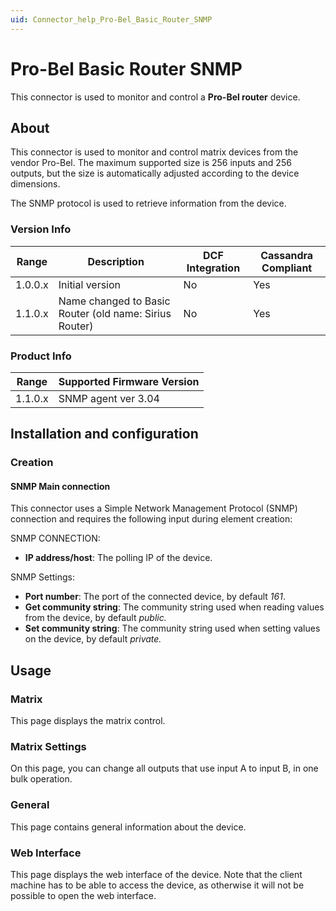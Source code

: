 ```yaml
---
uid: Connector_help_Pro-Bel_Basic_Router_SNMP
---
```


# Pro-Bel Basic Router SNMP

This connector is used to monitor and control a **Pro-Bel router** device.

## About

This connector is used to monitor and control matrix devices from the vendor Pro-Bel. The maximum supported size is 256 inputs and 256 outputs, but the size is automatically adjusted according to the device dimensions.

The SNMP protocol is used to retrieve information from the device.

### Version Info

| Range     | Description                                            | DCF Integration     | Cassandra Compliant     |
|------------------|--------------------------------------------------------|---------------------|-------------------------|
| 1.0.0.x          | Initial version                                        | No                  | Yes                     |
| 1.1.0.x          | Name changed to Basic Router (old name: Sirius Router) | No                  | Yes                     |

### Product Info

| Range | Supported Firmware Version |
|------------------|-----------------------------|
| 1.1.0.x          | SNMP agent ver 3.04         |

## Installation and configuration

### Creation

#### SNMP Main connection

This connector uses a Simple Network Management Protocol (SNMP) connection and requires the following input during element creation:

SNMP CONNECTION:

- **IP address/host**: The polling IP of the device.

SNMP Settings:

- **Port number**: The port of the connected device, by default *161*.
- **Get community string**: The community string used when reading values from the device, by default *public.*
- **Set community string**: The community string used when setting values on the device, by default *private.*

## Usage

### Matrix

This page displays the matrix control.

### Matrix Settings

On this page, you can change all outputs that use input A to input B, in one bulk operation.

### General

This page contains general information about the device.

### Web Interface

This page displays the web interface of the device. Note that the client machine has to be able to access the device, as otherwise it will not be possible to open the web interface.
